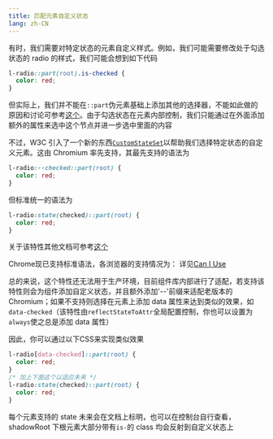 ```yaml
---
title: 匹配元素自定义状态
lang: zh-CN
---
```


有时，我们需要对特定状态的元素自定义样式。例如，我们可能需要修改处于勾选状态的 radio 的样式，我们可能会想到如下代码

```css
l-radio::part(root).is-checked {
  color: red;
}
```

但实际上，我们并不能在`::part`伪元素基础上添加其他的选择器，不能如此做的原因和讨论可参考[这个](https://github.com/w3c/csswg-drafts/issues/3431)。由于勾选状态在元素内部控制，我们只能通过在外面添加额外的属性来选中这个节点并进一步选中里面的内容

不过，W3C 引入了一个新的东西[`CustomStateSet`](https://developer.mozilla.org/en-US/docs/Web/API/CustomStateSet)以帮助我们选择特定状态的自定义元素。这由 Chromium 率先支持，其最先支持的语法为

```css
l-radio:--checked::part(root) {
  color: red;
}
```

但标准统一的语法为

```css
l-radio:state(checked)::part(root) {
  color: red;
}
```

关于该特性其他文档可参考[这个](https://github.com/whatwg/html/pull/8467)

Chrome现已支持标准语法，各浏览器的支持情况为：<SupportInfo chrome="125" edge="125" firefox="126" safari="17.4" style="padding-left: 0; margin-top: 16px;" /> 详见[Can I Use](<https://caniuse.com/?search=%3Astate()>)

总的来说，这个特性还无法用于生产环境，目前组件库内部进行了适配，若支持该特性则会为组件添加自定义状态，并且额外添加'--'前缀来适配老版本的 Chromium；如果不支持则选择在元素上添加 data 属性来达到类似的效果，如`data-checked`（该特性由`reflectStateToAttr`全局配置控制，你也可以设置为`always`使之总是添加 data 属性）

因此，你可以通过以下CSS来实现类似效果
```css
l-radio[data-checked]::part(root) {
  color: red;
}
/* 加上下面这个以适应未来 */
l-radio:state(checked)::part(root) {
  color: red;
}
```

每个元素支持的 state 未来会在文档上标明，也可以在控制台自行查看，shadowRoot 下根元素大部分带有`is-`的 class 均会反射到自定义状态上
